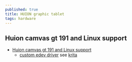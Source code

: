 ```yaml
---
published: true
title: HUION graphic tablet
tags: hardware
---
```

## Huion camvas gt 191 and Linux support
- [Huion camvas gt 191 and Linux support](https://www.reddit.com/r/huion/comments/6qol7b/huion_camvas_gt_191_and_linux_support/)
	- [custom edev driver](https://github.com/benthor/HuionKamvasGT191LinuxDriver) see [krita](https://docs.krita.org/en/reference_manual/list_supported_tablets.html)